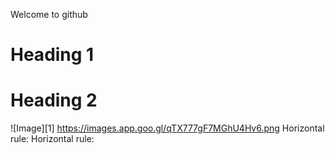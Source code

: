 Welcome to github 
# Heading 1	
# Heading 2
![Image][1] https://images.app.goo.gl/qTX777gF7MGhU4Hv6.png
Horizontal rule:
Horizontal rule:

